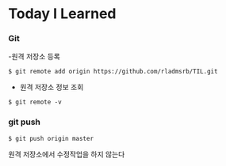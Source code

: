 # Today I Learned

### Git

-원격 저장소 등록
```
$ git remote add origin https://github.com/rladmsrb/TIL.git
```

- 원격 저장소 정보 조회
```
$ git remote -v
```

### git push

```
$ git push origin master
```

원격 저장소에서 수정작업을 하지 않는다

